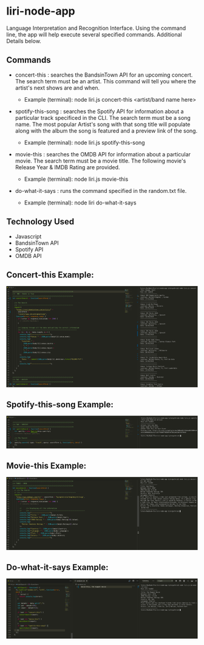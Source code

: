 # liri-node-app

Language Interpretation and Recognition Interface.
Using the command line, the app will help execute several specified commands. Additional Details below. 


Commands
-----
- concert-this : searches the BandsinTown API for an upcoming concert. The search term must be an artist. This command will tell you where the artist's next shows are and when. 
  - Example (terminal): node liri.js concert-this <artist/band name here>

- spotify-this-song : searches the Spotify API for information about a particular track specificed in the CLI. The search term must be a song name. The most popular Artist's song with that song title will populate along with the album the song is featured and a preview link of the song.
  - Example (terminal): node liri.js spotify-this-song <song name here> 
  
- movie-this : searches the OMDB API for information about a particular movie. The search term must be a movie title. The following movie's Release Year & IMDB Rating are provided. 
  - Example (terminal): node liri.js movie-this <movie name here>

- do-what-it-says : runs the command specified in the random.txt file.
  - Example (terminal): node liri do-what-it-says  


Technology Used
-----
- Javascript
- BandsinTown API
- Spotify API
- OMDB API


Concert-this Example:
-----
![](images/Liri_ConcertThis_Example.png)


Spotify-this-song Example:
-----
![](images/Liri_SpotifyThis_Example.png)


Movie-this Example:
------
![](images/Liri_MovieThis_Example.png)


Do-what-it-says Example:
-----
![](images/Liri_DoWhatItSays_Example.png)
